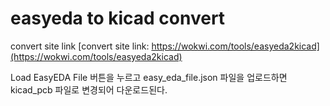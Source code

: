 # easyeda to kicad convert

convert site link
[convert site link: https://wokwi.com/tools/easyeda2kicad](https://wokwi.com/tools/easyeda2kicad)

Load EasyEDA File 버튼을 누르고 easy_eda_file.json 파일을 업로드하면 kicad_pcb 파일로 변경되어 다운로드된다.

